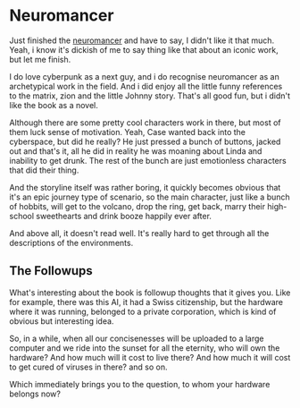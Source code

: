# Neuromancer

Just finished the [neuromancer](http://en.wikipedia.org/wiki/Neuromancer) and have to say, I didn't like it that much. Yeah, i know it's dickish of me to say thing like that about an iconic work, but let me finish.

I do love cyberpunk as a next guy, and i do recognise neuromancer as an archetypical work in the field. And i did enjoy all the little funny references to the matrix, zion and the little Johnny story. That's all good fun, but i didn't like the book as a novel.

Although there are some pretty cool characters work in there, but most of them luck sense of motivation. Yeah, Case wanted back into the cyberspace, but did he really? He just pressed a bunch of buttons, jacked out and that's it, all he did in reality he was moaning about Linda and inability to get drunk. The rest of the bunch are just emotionless characters that did their thing.

And the storyline itself was rather boring, it quickly becomes obvious that it's an epic journey type of scenario, so the main character, just like a bunch of hobbits, will get to the volcano, drop the ring, get back, marry their high-school sweethearts and drink booze happily ever after.

And above all, it doesn't read well. It's really hard to get through all the descriptions of the environments.

## The Followups

What's interesting about the book is followup thoughts that it gives you. Like for example, there was this AI, it had a Swiss citizenship, but the hardware where it was running, belonged to a private corporation, which is kind of obvious but interesting idea.

So, in a while, when all our concisenesses will be uploaded to a large computer and we ride into the sunset for all the eternity, who will own the hardware? And how much will it cost to live there? And how much it will cost to get cured of viruses in there? and so on.

Which immediately brings you to the question, to whom your hardware belongs now?